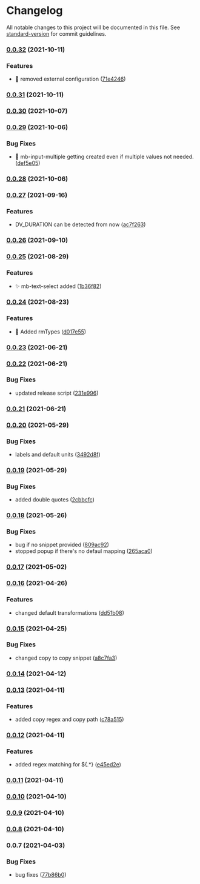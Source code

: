 # Changelog

All notable changes to this project will be documented in this file. See [standard-version](https://github.com/conventional-changelog/standard-version) for commit guidelines.

### [0.0.32](https://github.com/sidharthramesh/vscode-medblocks-ui/compare/v0.0.31...v0.0.32) (2021-10-11)


### Features

* :bug: removed external configuration ([71e4246](https://github.com/sidharthramesh/vscode-medblocks-ui/commit/71e42468e00015eba30c353ef6727ddfc87b4320))

### [0.0.31](https://github.com/sidharthramesh/vscode-medblocks-ui/compare/v0.0.30...v0.0.31) (2021-10-11)

### [0.0.30](https://github.com/sidharthramesh/vscode-medblocks-ui/compare/v0.0.29...v0.0.30) (2021-10-07)

### [0.0.29](https://github.com/sidharthramesh/vscode-medblocks-ui/compare/v0.0.28...v0.0.29) (2021-10-06)


### Bug Fixes

* :bug: mb-input-multiple getting created even if multiple values not needed. ([def5e05](https://github.com/sidharthramesh/vscode-medblocks-ui/commit/def5e05281fd732ccea452c8c77b1fec862c60f6))

### [0.0.28](https://github.com/sidharthramesh/vscode-medblocks-ui/compare/v0.0.27...v0.0.28) (2021-10-06)

### [0.0.27](https://github.com/sidharthramesh/vscode-medblocks-ui/compare/v0.0.26...v0.0.27) (2021-09-16)


### Features

* DV_DURATION can be detected from now ([ac7f263](https://github.com/sidharthramesh/vscode-medblocks-ui/commit/ac7f2631baabdd14952d137ced53f680e2e32078))

### [0.0.26](https://github.com/sidharthramesh/vscode-medblocks-ui/compare/v0.0.25...v0.0.26) (2021-09-10)

### [0.0.25](https://github.com/sidharthramesh/vscode-medblocks-ui/compare/v0.0.24...v0.0.25) (2021-08-29)


### Features

* :sparkles: mb-text-select added ([1b36f82](https://github.com/sidharthramesh/vscode-medblocks-ui/commit/1b36f8240a77a24e86ce997517343de78e551d1d))

### [0.0.24](https://github.com/sidharthramesh/vscode-medblocks-ui/compare/v0.0.23...v0.0.24) (2021-08-23)


### Features

* :art: Added rmTypes ([d017e55](https://github.com/sidharthramesh/vscode-medblocks-ui/commit/d017e55098bb2f21c192fc03eb767f31ad34401f))

### [0.0.23](https://github.com/sidharthramesh/vscode-medblocks-ui/compare/v0.0.22...v0.0.23) (2021-06-21)

### [0.0.22](https://github.com/sidharthramesh/vscode-medblocks-ui/compare/v0.0.21...v0.0.22) (2021-06-21)


### Bug Fixes

* updated release script ([231e996](https://github.com/sidharthramesh/vscode-medblocks-ui/commit/231e99699534da45018accb339cd062bb93c9894))

### [0.0.21](https://github.com/sidharthramesh/vscode-medblocks-ui/compare/v0.0.20...v0.0.21) (2021-06-21)

### [0.0.20](https://github.com/sidharthramesh/vscode-medblocks-ui/compare/v0.0.19...v0.0.20) (2021-05-29)


### Bug Fixes

* labels and default units ([3492d8f](https://github.com/sidharthramesh/vscode-medblocks-ui/commit/3492d8ffa3f259770a6cba592bc3d60e744229eb))

### [0.0.19](https://github.com/sidharthramesh/vscode-medblocks-ui/compare/v0.0.18...v0.0.19) (2021-05-29)


### Bug Fixes

* added double quotes ([2cbbcfc](https://github.com/sidharthramesh/vscode-medblocks-ui/commit/2cbbcfc808e48c9b19c9231d00fb03d944315546))

### [0.0.18](https://github.com/sidharthramesh/vscode-medblocks-ui/compare/v0.0.17...v0.0.18) (2021-05-26)


### Bug Fixes

* bug if no snippet provided ([809ac92](https://github.com/sidharthramesh/vscode-medblocks-ui/commit/809ac9206529bc8b231964b7e435f60dceb0ad76))
* stopped popup if there's no defaul mapping ([265aca0](https://github.com/sidharthramesh/vscode-medblocks-ui/commit/265aca031911a6c641b4c8dfd3a5ed899835881e))

### [0.0.17](https://github.com/sidharthramesh/vscode-medblocks-ui/compare/v0.0.16...v0.0.17) (2021-05-02)

### [0.0.16](https://github.com/sidharthramesh/vscode-medblocks-ui/compare/v0.0.15...v0.0.16) (2021-04-26)


### Features

* changed default transformations ([dd51b08](https://github.com/sidharthramesh/vscode-medblocks-ui/commit/dd51b086c76d98dd0721a2dc8e63f878c1968bcd))

### [0.0.15](https://github.com/sidharthramesh/vscode-medblocks-ui/compare/v0.0.14...v0.0.15) (2021-04-25)


### Bug Fixes

* changed copy to copy snippet ([a8c7fa3](https://github.com/sidharthramesh/vscode-medblocks-ui/commit/a8c7fa33ce1a13f38272ea753b345ed2363935f7))

### [0.0.14](https://github.com/sidharthramesh/vscode-medblocks-ui/compare/v0.0.13...v0.0.14) (2021-04-12)

### [0.0.13](https://github.com/sidharthramesh/vscode-medblocks-ui/compare/v0.0.12...v0.0.13) (2021-04-11)

### Features

- added copy regex and copy path ([c78a515](https://github.com/sidharthramesh/vscode-medblocks-ui/commit/c78a5151d49f48ff092fbd15fc655622843b0a87))

### [0.0.12](https://github.com/sidharthramesh/vscode-medblocks-ui/compare/v0.0.11...v0.0.12) (2021-04-11)

### Features

- added regex matching for ${.\*} ([e45ed2e](https://github.com/sidharthramesh/vscode-medblocks-ui/commit/e45ed2e24bccb2b44d05dd976c947e3876effa61))

### [0.0.11](https://github.com/sidharthramesh/vscode-medblocks-ui/compare/v0.0.10...v0.0.11) (2021-04-11)

### [0.0.10](https://github.com/sidharthramesh/vscode-medblocks-ui/compare/v0.0.9...v0.0.10) (2021-04-10)

### [0.0.9](https://github.com/sidharthramesh/vscode-medblocks-ui/compare/v0.0.8...v0.0.9) (2021-04-10)

### [0.0.8](https://github.com/sidharthramesh/vscode-medblocks-ui/compare/v0.0.7...v0.0.8) (2021-04-10)

### 0.0.7 (2021-04-03)

### Bug Fixes

- bug fixes ([77b86b0](https://github.com/sidharthramesh/vscode-medblocks-ui/commit/77b86b0f02a0b54ded00b45559fcab05810b02bb))
